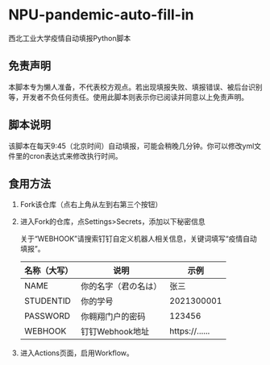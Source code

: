 # NPU-pandemic-auto-fill-in

西北工业大学疫情自动填报Python脚本

## 免责声明

本脚本专为懒人准备，不代表校方观点。若出现填报失败、填报错误、被后台识别等，开发者不负任何责任。使用此脚本则表示你已阅读并同意以上免责声明。

## 脚本说明

该脚本在每天9:45（北京时间）自动填报，可能会稍晚几分钟。你可以修改yml文件里的cron表达式来修改执行时间。

## 食用方法

1. Fork该仓库（点右上角从左到右第三个按钮）

2. 进入Fork的仓库，点Settings>Secrets，添加以下秘密信息

   关于“WEBHOOK”请搜索钉钉自定义机器人相关信息，关键词填写“疫情自动填报”。

   | 名称（大写） | 说明                 | 示例           |
   | ------------ | -------------------- | -------------- |
   | NAME         | 你的名字（君の名は） | 张三           |
   | STUDENTID    | 你的学号             | 2021300001     |
   | PASSWORD     | 你翱翔门户的密码     | 123456         |
   | WEBHOOK      | 钉钉Webhook地址      | https://...... |

3. 进入Actions页面，启用Workflow。

